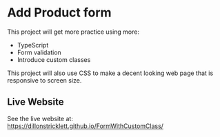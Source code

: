 # Add Product form

This project will get more practice using more: 
- TypeScript
- Form validation
- Introduce custom classes

This project will also use CSS to make a decent looking web page
that is responsive to screen size.

## Live Website
See the live website at: https://dillonstricklett.github.io/FormWithCustomClass/
